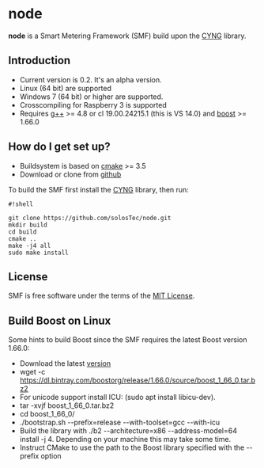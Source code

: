 # node
**node** is a Smart Metering Framework (SMF) build upon the [CYNG](https://github.com/solosTec/cyng) library.

## Introduction ##

* Current version is 0.2. It's an alpha version.
* Linux (64 bit) are supported
* Windows 7 (64 bit) or higher are supported.
* Crosscompiling for Raspberry 3 is supported
* Requires [g++](https://gcc.gnu.org/) >= 4.8 or cl 19.00.24215.1 (this is VS 14.0) and [boost](http://www.boost.org/) >= 1.66.0

## How do I get set up? ##

* Buildsystem is based on [cmake](http://www.cmake.org/) >= 3.5
* Download or clone from [github](https://github.com/solosTec/node.git)

To build the SMF first install the [CYNG](https://github.com/solosTec/cyng) library, then run:


```
#!shell

git clone https://github.com/solosTec/node.git
mkdir build
cd build
cmake ..
make -j4 all
sudo make install

```

## License ##

SMF is free software under the terms of the [MIT License](https://github.com/solosTec/node/blob/master/LICENSE).


## Build Boost on Linux ##

Some hints to build Boost since the SMF requires the latest Boost version 1.66.0:

* Download the latest [version](https://dl.bintray.com/boostorg/release/1.66.0/source/boost_1_66_0.tar.bz2)
* wget -c https://dl.bintray.com/boostorg/release/1.66.0/source/boost_1_66_0.tar.bz2
* For unicode support install ICU: (sudo apt install libicu-dev). 
* tar -xvjf boost_1_66_0.tar.bz2
* cd boost_1_66_0/
* ./bootstrap.sh --prefix=release --with-toolset=gcc --with-icu
* Build the library with ./b2 --architecture=x86 --address-model=64 install -j 4. Depending on your machine this may take some time. 
* Instruct CMake to use the path to the Boost library specified with the --prefix option



